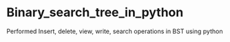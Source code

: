 # Binary_search_tree_in_python
Performed Insert, delete, view, write, search operations in BST using python

